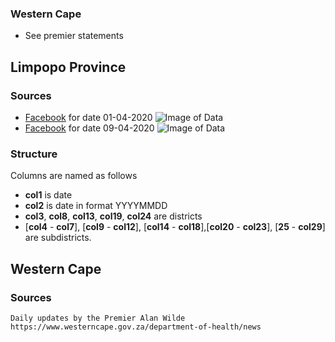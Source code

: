 

### Western Cape  
* See premier statements


## Limpopo Province

### Sources
- [Facebook](https://www.facebook.com/LimpopoDepartmentOfHealthBophelong/photos/a.442368809197087/2484848634949084/) for date 01-04-2020 
![Image of Data](https://scontent.fjnb9-1.fna.fbcdn.net/v/t1.0-9/91819308_2484848641615750_2165294125757235200_o.jpg?_nc_cat=111&_nc_sid=110474&_nc_ohc=Atg3Y5OhTTsAX_8OBRM&_nc_ht=scontent.fjnb9-1.fna&oh=fb6e7c23942b493dd46223308970e81c&oe=5EB6591E&dl=1)
- [Facebook](https://www.facebook.com/LimpopoDepartmentOfHealthBophelong/photos/a.442368809197087/2501336259966988/) for date 09-04-2020
![Image of Data](https://scontent.fjnb9-1.fna.fbcdn.net/v/t1.0-9/92927735_2501336266633654_7299290734799093760_o.jpg?_nc_cat=107&_nc_sid=110474&_nc_ohc=2z957ZucQbcAX99z41E&_nc_ht=scontent.fjnb9-1.fna&oh=aa9e742324bd73a0e55c8e0e26ff4e2c&oe=5EB977CE&dl=1)
### Structure

Columns are named as follows

- **col1** is date
- **col2** is date in format YYYYMMDD
- **col3**, **col8**, **col13**, **col19**, **col24** are districts
- [**col4** - **col7**], [**col9** - **col12**], [**col14** - **col18**],[**col20** - **col23**], [**25** - **col29**] are subdistricts.

## Western Cape

### Sources
    Daily updates by the Premier Alan Wilde 
    https://www.westerncape.gov.za/department-of-health/news
    
    

